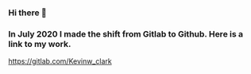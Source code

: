 ### Hi there 👋

### In July 2020 I made the shift from Gitlab to Github. Here is a link to my work.
https://gitlab.com/Kevinw_clark

<!--
**Kevinwclark/Kevinwclark** is a ✨ _special_ ✨ repository because its `README.md` (this file) appears on your GitHub profile.

Here are some ideas to get you started:

- 🔭 I’m currently working on ...
- 🌱 I’m currently learning ...
- 👯 I’m looking to collaborate on ...
- 🤔 I’m looking for help with ...
- 💬 Ask me about ...
- 📫 How to reach me: ...
- 😄 Pronouns: ...
- ⚡ Fun fact: ...
-->
